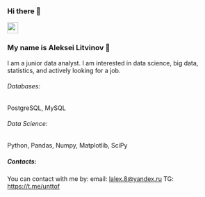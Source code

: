 ### Hi there 👋

<p> <a href="https://www.linkedin.com/in/unttof"><img src="https://img.shields.io/badge/linkedin-%230077B5.svg?&style=for-the-badge&logo=linkedin&logoColor=white" height=25></a></p>

### My name is Aleksei Litvinov :raising_hand: 

I am a junior data analyst. I am interested in data science, big data, statistics, and actively looking for a job.

###### Databases: 
PostgreSQL, MySQL

###### Data Science: 
Python, Pandas, Numpy, Matplotlib, SciPy

##### Contacts:
You can contact with me by:
email: lalex.8@yandex.ru
TG: https://t.me/unttof
